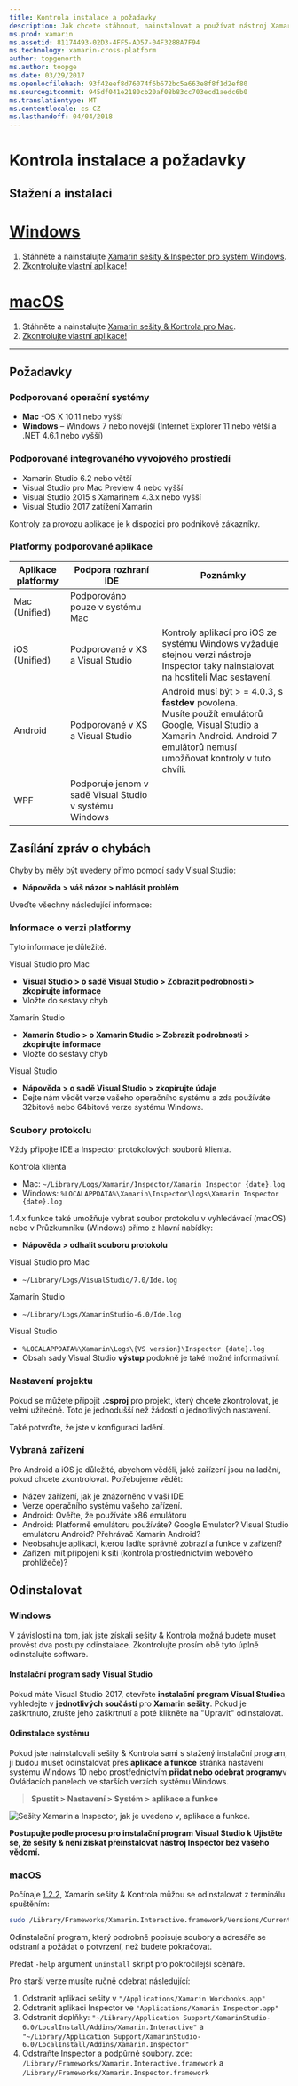 ```yaml
---
title: Kontrola instalace a požadavky
description: Jak chcete stáhnout, nainstalovat a používat nástroj Xamarin Inspector.
ms.prod: xamarin
ms.assetid: 81174493-02D3-4FF5-AD57-04F3288A7F94
ms.technology: xamarin-cross-platform
author: topgenorth
ms.author: toopge
ms.date: 03/29/2017
ms.openlocfilehash: 93f42eef8d76074f6b672bc5a663e8f8f1d2ef80
ms.sourcegitcommit: 945df041e2180cb20af08b83cc703ecd1aedc6b0
ms.translationtype: MT
ms.contentlocale: cs-CZ
ms.lasthandoff: 04/04/2018
---
```

# <a name="inspector-installation-and-requirements"></a>Kontrola instalace a požadavky

## <a name="download-and-installation"></a>Stažení a instalaci


# <a name="windowstabwindows"></a>[Windows](#tab/windows)

1. Stáhněte a nainstalujte [Xamarin sešity & Inspector pro systém Windows](https://dl.xamarin.com/interactive/XamarinInteractive.msi).
2. [Zkontrolujte vlastní aplikace!](~/tools/inspector/inspect.md)

# <a name="macostabmacos"></a>[macOS](#tab/macos)

1. Stáhněte a nainstalujte [Xamarin sešity & Kontrola pro Mac](https://dl.xamarin.com/interactive/XamarinInteractive.pkg).
2. [Zkontrolujte vlastní aplikace!](~/tools/inspector/inspect.md)

-----

## <a name="requirements"></a>Požadavky

### <a name="supported-operating-systems"></a>Podporované operační systémy

- **Mac** -OS X 10.11 nebo vyšší
- **Windows** – Windows 7 nebo novější (Internet Explorer 11 nebo větší a .NET 4.6.1 nebo vyšší)

### <a name="supported-ides"></a>Podporované integrovaného vývojového prostředí

- Xamarin Studio 6.2 nebo větší
- Visual Studio pro Mac Preview 4 nebo vyšší
- Visual Studio 2015 s Xamarinem 4.3.x nebo vyšší
- Visual Studio 2017 zatížení Xamarin

Kontroly za provozu aplikace je k dispozici pro podnikové zákazníky.

<a name="supported-platforms" />

### <a name="supported-app-platforms"></a>Platformy podporované aplikace

|Aplikace platformy|Podpora rozhraní IDE|Poznámky|
|--- |--- |--- |
|Mac (Unified)|Podporováno pouze v systému Mac|
|iOS (Unified)|Podporované v XS a Visual Studio|Kontroly aplikací pro iOS ze systému Windows vyžaduje stejnou verzi nástroje Inspector taky nainstalovat na hostiteli Mac sestavení.|
|Android|Podporované v XS a Visual Studio|Android musí být > = 4.0.3, s **fastdev** povolena.<br />Musíte použít emulátorů Google, Visual Studio a Xamarin Android. Android 7 emulátorů nemusí umožňovat kontroly v tuto chvíli.|
|WPF|Podporuje jenom v sadě Visual Studio v systému Windows|


<a name="reporting-bugs" />

## <a name="reporting-bugs"></a>Zasílání zpráv o chybách

Chyby by měly být uvedeny přímo pomocí sady Visual Studio:

- **Nápověda > váš názor > nahlásit problém**

Uveďte všechny následující informace:

### <a name="platform-version-information"></a>Informace o verzi platformy

Tyto informace je důležité.

Visual Studio pro Mac

- **Visual Studio > o sadě Visual Studio > Zobrazit podrobnosti > zkopírujte informace**
- Vložte do sestavy chyb

Xamarin Studio

- **Xamarin Studio > o Xamarin Studio > Zobrazit podrobnosti > zkopírujte informace**
- Vložte do sestavy chyb

Visual Studio

- **Nápověda > o sadě Visual Studio > zkopírujte údaje**
- Dejte nám vědět verze vašeho operačního systému a zda používáte 32bitové nebo 64bitové verze systému Windows.

### <a name="log-files"></a>Soubory protokolu

Vždy připojte IDE a Inspector protokolových souborů klienta.

Kontrola klienta

- Mac: `~/Library/Logs/Xamarin/Inspector/Xamarin Inspector {date}.log`
- Windows: `%LOCALAPPDATA%\Xamarin\Inspector\logs\Xamarin Inspector {date}.log`

1.4.x funkce také umožňuje vybrat soubor protokolu v vyhledávací (macOS) nebo v Průzkumníku (Windows) přímo z hlavní nabídky:

- **Nápověda > odhalit souboru protokolu**

Visual Studio pro Mac

- `~/Library/Logs/VisualStudio/7.0/Ide.log`

Xamarin Studio

- `~/Library/Logs/XamarinStudio-6.0/Ide.log`

Visual Studio

- `%LOCALAPPDATA%\Xamarin\Logs\{VS version}\Inspector {date}.log`
- Obsah sady Visual Studio **výstup** podokně je také možné informativní.

### <a name="project-settings"></a>Nastavení projektu

Pokud se můžete připojit **.csproj** pro projekt, který chcete zkontrolovat, je velmi užitečné. Toto je jednodušší než žádostí o jednotlivých nastavení.

Také potvrďte, že jste v konfiguraci ladění.

### <a name="selected-devices"></a>Vybraná zařízení

Pro Android a iOS je důležité, abychom věděli, jaké zařízení jsou na ladění, pokud chcete zkontrolovat. Potřebujeme vědět:

- Název zařízení, jak je znázorněno v vaší IDE
- Verze operačního systému vašeho zařízení.
- Android: Ověřte, že používáte x86 emulátoru
- Android: Platformě emulátoru používáte? Google Emulator? Visual Studio emulátoru Android? Přehrávač Xamarin Android?
- Neobsahuje aplikaci, kterou ladíte správně zobrazí a funkce v zařízení?
- Zařízení mít připojení k síti (kontrola prostřednictvím webového prohlížeče)?

[client-bugs]: https://github.com/Microsoft/workbooks/issues/new

## <a name="uninstall"></a>Odinstalovat

### <a name="windows"></a>Windows

V závislosti na tom, jak jste získali sešity & Kontrola možná budete muset provést dva postupy odinstalace. Zkontrolujte prosím obě tyto úplně odinstalujte software.

#### <a name="visual-studio-installer"></a>Instalační program sady Visual Studio

Pokud máte Visual Studio 2017, otevřete **instalační program Visual Studio**a vyhledejte v **jednotlivých součástí** pro **Xamarin sešity**. Pokud je zaškrtnuto, zrušte jeho zaškrtnutí a poté klikněte na "Upravit" odinstalovat.

#### <a name="system-uninstall"></a>Odinstalace systému

Pokud jste nainstalovali sešity & Kontrola sami s stažený instalační program, ji budou muset odinstalovat přes **aplikace a funkce** stránka nastavení systému Windows 10 nebo prostřednictvím **přidat nebo odebrat programy**v Ovládacích panelech ve starších verzích systému Windows.

> **Spustit > Nastavení > Systém > aplikace a funkce**

![](install-images/windows-remove.png "Sešity Xamarin a Inspector, jak je uvedeno v, aplikace a funkce.")

**Postupujte podle procesu pro instalační program Visual Studio k Ujistěte se, že sešity & není získat přeinstalovat nástroj Inspector bez vašeho vědomí.**

### <a name="macos"></a>macOS

Počínaje [1.2.2](https://developer.xamarin.com/releases/interactive/interactive-1.2/), Xamarin sešity & Kontrola můžou se odinstalovat z terminálu spuštěním:

```bash
sudo /Library/Frameworks/Xamarin.Interactive.framework/Versions/Current/uninstall
```

Odinstalační program, který podrobně popisuje soubory a adresáře se odstraní a požádat o potvrzení, než budete pokračovat.

Předat `-help` argument `uninstall` skript pro pokročilejší scénáře.

Pro starší verze musíte ručně odebrat následující:

1. Odstranit aplikaci sešity v `"/Applications/Xamarin Workbooks.app"`
2. Odstranit aplikaci Inspector ve `"Applications/Xamarin Inspector.app"`
2. Odstranit doplňky: `"~/Library/Application Support/XamarinStudio-6.0/LocalInstall/Addins/Xamarin.Interactive"` a `"~/Library/Application Support/XamarinStudio-6.0/LocalInstall/Addins/Xamarin.Inspector"`
3. Odstraňte Inspector a podpůrné soubory. zde: `/Library/Frameworks/Xamarin.Interactive.framework` a `/Library/Frameworks/Xamarin.Inspector.framework`

